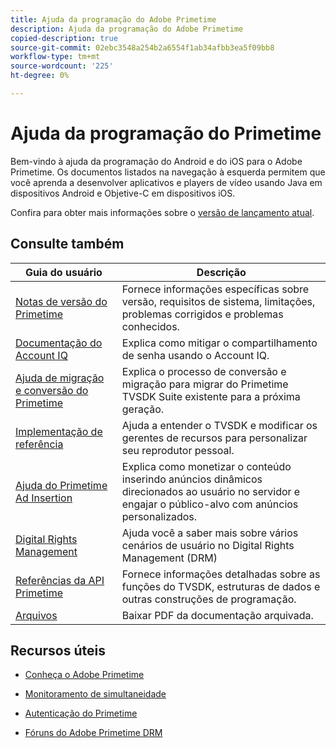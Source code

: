 ```yaml
---
title: Ajuda da programação do Adobe Primetime
description: Ajuda da programação do Adobe Primetime
copied-description: true
source-git-commit: 02ebc3548a254b2a6554f1ab34afbb3ea5f09bb8
workflow-type: tm+mt
source-wordcount: '225'
ht-degree: 0%

---
```


# Ajuda da programação do Primetime

Bem-vindo à ajuda da programação do Android e do iOS para o Adobe Primetime. Os documentos listados na navegação à esquerda permitem que você aprenda a desenvolver aplicativos e players de vídeo usando Java em dispositivos Android e Objetive-C em dispositivos iOS.

Confira para obter mais informações sobre o [versão de lançamento atual](tvsdk-3x-ios-prog/ios-3x-introduction/ios-3x-overview/ios-3x-overview.md).

## Consulte também

| Guia do usuário | Descrição |
|---|---|
| [Notas de versão do Primetime](/help/release-notes/home.md) | Fornece informações específicas sobre versão, requisitos de sistema, limitações, problemas corrigidos e problemas conhecidos. |
| [Documentação do Account IQ](/help/AccountIQ/home.md) | Explica como mitigar o compartilhamento de senha usando o Account IQ. |
| [Ajuda de migração e conversão do Primetime](/help/migration-guides/home.md) | Explica o processo de conversão e migração para migrar do Primetime TVSDK Suite existente para a próxima geração. |
| [Implementação de referência](/help/android-reference-implementation/home.md) | Ajuda a entender o TVSDK e modificar os gerentes de recursos para personalizar seu reprodutor pessoal. |
| [Ajuda do Primetime Ad Insertion](/help/primetime-ad-insertion/home.md) | Explica como monetizar o conteúdo inserindo anúncios dinâmicos direcionados ao usuário no servidor e engajar o público-alvo com anúncios personalizados. |
| [Digital Rights Management](/help/digital-rights-management/home.md) | Ajuda você a saber mais sobre vários cenários de usuário no Digital Rights Management (DRM) |
| [Referências da API Primetime](/help/reference/api-references.md) | Fornece informações detalhadas sobre as funções do TVSDK, estruturas de dados e outras construções de programação. |
| [Arquivos](https://helpx.adobe.com/primetime/archives.html) | Baixar PDF da documentação arquivada. |

## Recursos úteis

* [Conheça o Adobe Primetime](https://www.adobe.com/in/marketing/primetime.html)

* [Monitoramento de simultaneidade](https://tve.helpdocsonline.com/concurrency-monitoring-introduction)

* [Autenticação do Primetime](https://tve.helpdocsonline.com/home)

* [Fóruns do Adobe Primetime DRM](https://forums.adobe.com/community/adobe_access)

